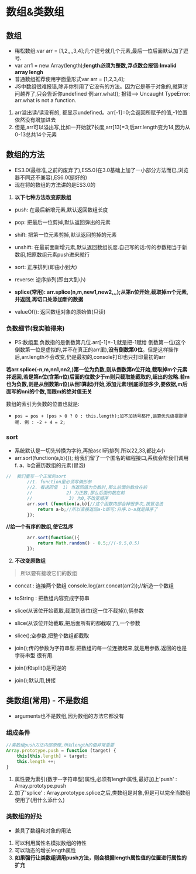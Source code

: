 # 数组&类数组

## 数组

- 稀松数组:var arr = [1,2,,,,3,4];几个逗号就几个元素,最后一位后面默认加了逗号.
- var arr1 = new Array(length);**length必须为整数,浮点数会报错:Invalid array lengh**
- 普通数组推荐使用字面量形式var arr = [1,2,3,4];
- JS中数组很难报错,除非你引用了它没有的方法。因为它是基于对象的,就算访问越界了,只会告诉你undefined
例:arr.what(); 报错--> Uncaught TypeError: arr.what is not a function.

1. arr溢出读/读没有的, 都显示undefined。arr[-1]=0;会返回所赋予的值,-1位置依然没有增加进去
2. 但是,arr可以溢出写,比如一开始就7长度,arr[13]=3;后arr.length变为14,因为从0-13总共14个元素

## 数组的方法

- ES3.0(最标准,之前的废弃了),ES5.0(在3.0基础上加了一小部分方法而已,浏览器不同还不兼容),ES6.0(挺好的)
- 现在将的数组的方法讲的是ES3.0的

1. **以下七种方法改变原数组**

- push: 在最后新增元素,默认返回数组长度
- pop: 把最后一位剪掉,默认返回弹出的元素
- shift: 把第一位元素剪掉,默认返回剪掉的元素
- unshift: 在最前面新增元素,默认返回数组长度.自己写的话:传的参数相当于新数组,把原数组元素push进来就行
- sort: 正序排列(即由小到大)
- reverse: 逆序排列(即由大到小)
- **splice(常用): arr.splice(n,m,new1,new2,,,);从第n位开始,截取掉m个元素,并返回,再切口处添加新的数据**

- valueOf(): 返回数组对象的原始值(只读)

### 负数细节(我实验得来)
- PS:数组里,负数指的是倒数第几位.arr[-1]=-1;就是把-1赋给 倒数第一位(这个倒数第一位是虚拟的,并不在真正的arr里),**没有倒数第0位**。但是这样操作后,arr.length不会改变,仍是最初的,console打印也只打印最初的arr

**若arr.splice(-n,m,nn1,nn2,)第一位为负数,则从倒数第n位开始,截取掉m个元素并返回,若是第n位(含第n位)后面的位数少于m则只截取能截取的,超出的忽略.若m也为负数,则是从倒数第n位(从倒1算起)开始,添加元素!到底添加多少,要依据,m后面写的nni的个数,而跟m的绝对值无关**

数组的索引为负数的位置也就是:
- `pos = pos + (pos > 0 ? 0 : this.length);加不加括号都行,运算优先级摆那里呢. 例 : -2 + 4 = 2;`


### sort
- 系统默认是一切先转换为字符,再按ascll码排列.所以22,33,都比4小
- arr.sort(function(a,b){}); 给我们留了一个匿名的编程接口,系统会帮我们调用f.    a、b会遍历数组的元素(冒泡)


```js
//  我们重写一个正常的sort
        //1. function里必须写俩形参
        //2. 看返回值  1) 当返回值为负数时,那么前面的数放在前
        //             2) 为正数,那么后面的数在前
        //              3) 为0,不改变顺序
        arr.sort (function(a,b){//这个函数内部会掉很多次,按冒泡法
            return a-b;//所以直接返回a-b即可;升序.b-a就是降序了
        });
```
**//给一个有序的数组,使它乱序**
```js
        arr.sort(function(){
            return Math.random() - 0.5;//(-0.5,0.5)
        });
```


2. **不改变原数组**
> 所以要有接收它们的数组

- concat : 连接两个数组
console.log(arr.concat(arr2));//新造一个数组
- toString : 把数组内容变成字符串

- slice(从该位开始截取,截取到该位(这一位不截掉)),俩参数
- slice(从该位开始截取,把后面所有的都截取了),一个参数
- slice();空参数,把整个数组都截取

- join();传的参数为字符串型.把数组的每一位连接起来,就是用参数.返回的也是字符串型 很有用.
- join()和split()是可逆的
- join();默认用,拼接



## 类数组(常用) - 不是数组

- arguments也不是数组,因为数组的方法它都没有


### 组成条件
```js
//类数组push方法内部原理,所以length的值非常重要
Array.prototype.push = function (target) {
    this[this.length] = target;
    this.length ++;
}
```

1. 属性要为索引(数字--字符串型)属性,必须有length属性,最好加上'push' : Array.prototype.push
2. 加了'splice' : Array.prototype.splice之后,类数组是对象,但是可以完全当数组使用了(用什么添什么)

### 类数组的好处

- 兼具了数组和对象的用法

1. 可以利用属性名模拟数组的特性
2. 可以动态的增长length属性
3. **如果强行让类数组调用push方法，则会根据length属性值的位置进行属性的扩充**